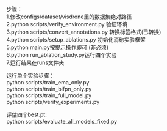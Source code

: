 步骤：  
1.修改configs/dataset/visdrone里的数据集绝对路径  
2.python scripts/verify_environment.py 验证环境  
3.python scripts/convert_annotations.py 转换标签格式(已转换)  
4.python scripts/setup_ablations.py 初始化消融实验框架  
5.python main.py按提示操作即可  (非必须)  
6.python run_ablation_study.py运行四个实验  
7.运行结果在runs文件夹  

运行单个实验步骤：  
python scripts/train_ema_only.py  
python scripts/train_bifpn_only.py  
python scripts/train_full_model.py  
python scripts/verify_experiments.py  

评估四个best.pt:  
python scripts/evaluate_all_models_fixed.py  